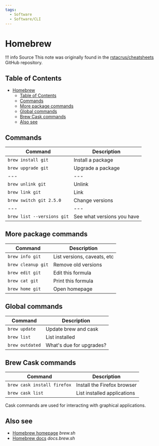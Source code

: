 ```yaml
---
tags:
  - Software
  - Software/CLI
---
```


# Homebrew

!!! info Source
    This note was originally found in the [rstacrus/cheatsheets](https://github.com/rstacruz/cheatsheets) GitHub repository.

## Table of Contents

- [Homebrew](#homebrew)
  - [Table of Contents](#table-of-contents)
  - [Commands](#commands)
  - [More package commands](#more-package-commands)
  - [Global commands](#global-commands)
  - [Brew Cask commands](#brew-cask-commands)
  - [Also see](#also-see)

## Commands

| Command                    | Description                |
| -------------------------- | -------------------------- |
| `brew install git`         | Install a package          |
| `brew upgrade git`         | Upgrade a package          |
| ---                        | ---                        |
| `brew unlink git`          | Unlink                     |
| `brew link git`            | Link                       |
| `brew switch git 2.5.0`    | Change versions            |
| ---                        | ---                        |
| `brew list --versions git` | See what versions you have |

## More package commands

| Command            | Description                 |
| ------------------ | --------------------------- |
| `brew info git`    | List versions, caveats, etc |
| `brew cleanup git` | Remove old versions         |
| `brew edit git`    | Edit this formula           |
| `brew cat git`     | Print this formula          |
| `brew home git`    | Open homepage               |

## Global commands

| Command         | Description              |
| --------------- | ------------------------ |
| `brew update`   | Update brew and cask     |
| `brew list`     | List installed           |
| `brew outdated` | What's due for upgrades? |

## Brew Cask commands

| Command                     | Description                 |
| --------------------------- | --------------------------- |
| `brew cask install firefox` | Install the Firefox browser |
| `brew cask list`            | List installed applications |

Cask commands are used for interacting with graphical applications.

## Also see

- [Homebrew homepage](https://brew.sh/) _brew.sh_
- [Homebrew docs](https://docs.brew.sh) _docs.brew.sh_
